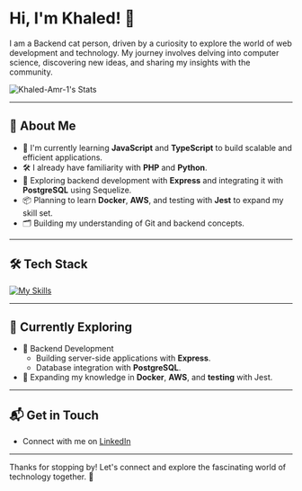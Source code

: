 # Hi, I'm Khaled! 👋

I am a Backend cat person, driven by a curiosity to explore the world of web development and technology. My journey involves delving into computer science, discovering new ideas, and sharing my insights with the community.

![Khaled-Amr-1's Stats](https://github-readme-stats.vercel.app/api?username=Khaled-Amr-1&theme=vue-dark&show_icons=true&hide_border=true&count_private=true)

---

## 🚀 About Me

- 🔭 I'm currently learning **JavaScript** and **TypeScript** to build scalable and efficient applications.  
- 🛠️ I already have familiarity with **PHP** and **Python**.  
- 🌱 Exploring backend development with **Express** and integrating it with **PostgreSQL** using Sequelize.  
- 📦 Planning to learn **Docker**, **AWS**, and testing with **Jest** to expand my skill set.  
- 🗂️ Building my understanding of Git and backend concepts.  

---

## 🛠️ Tech Stack  
[![My Skills](https://skillicons.dev/icons?i=js,ts,php,py,postgres,express,git)](https://skillicons.dev)

---

## 🌱 Currently Exploring

- 🚀 Backend Development  
  - Building server-side applications with **Express**.  
  - Database integration with **PostgreSQL**.  
- 🔧 Expanding my knowledge in **Docker**, **AWS**, and **testing** with Jest.  

---

## 📬 Get in Touch

- Connect with me on [LinkedIn](https://www.linkedin.com/in/khaled-1-amr)  

---

Thanks for stopping by! Let's connect and explore the fascinating world of technology together. 🚀
